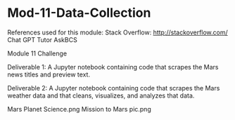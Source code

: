 # Mod-11-Data-Collection

References used for this module: 
Stack Overflow: http://stackoverflow.com/
Chat GPT
Tutor
AskBCS 

Module 11 Challenge

Deliverable 1: A Jupyter notebook containing code that scrapes the Mars news titles and preview text.

Deliverable 2: A Jupyter notebook containing code that scrapes the Mars weather data and that cleans, visualizes, and analyzes that data.

Mars Planet Science.png
Mission to Mars pic.png
